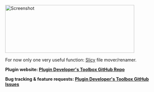 <img
src="https://raw.githubusercontent.com/vsch/PluginDevelopersToolbox/master/assets/images/ScreenShot_sequence_1x.png"
border="0" width="414" height="155" alt="Screenshot">

For now only one very useful function: [Slicy](http://www.macrabbit.com/slicy) file
mover/renamer.

**Plugin website:
[Plugin Developer's Toolbox GitHub Repo](http://github.com/vsch/PluginDevelopersToolbox)**

**Bug tracking & feature requests:
[Plugin Developer's Toolbox GitHub Issues](https://github.com/vsch/PluginDevelopersToolbox/issues)**
